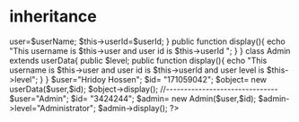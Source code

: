 # inheritance

<?php
class userData{
    public $user;
    public $userId;

    public function __construct($userName,$userId){
        $this->user=$userName;
        $this->userId=$userId;
      }
      public function display(){
          echo "This username is $this->user and user id is $this->userId ";
      }
}


class Admin extends userData{
    public $level;
    public function display(){
        echo "This username is $this->user and user id is $this->userId and user level is $this->level";
    }

}

$user="Hridoy Hossen";
$id= "171059042";
$object= new userData($user,$id);
$object->display();
//-------------------------------
$user="Admin";
$id= "3424244";
$admin= new Admin($user,$id);
$admin->level="Administrator";
$admin->display();




?>

